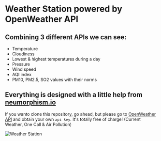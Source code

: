 # Weather Station powered by OpenWeather API

## Combining 3 different APIs we can see:

* Temperature
* Cloudiness
* Lowest & highest temperatures during a day
* Pressure
* Wind speed
* AQI index
* PM10, PM2.5, SO2 values with their norms

## Everything is designed with a little help from [neumorphism.io](https://neumorphism.io/) 

If you wanto clone this repository, go ahead, but please go to [OpenWeather API](https://openweathermap.org/api) and obtain your own `api key`.
It's totally free of charge! (Current Weather, One Call & Air Pollution)

![Weather Station](https://i.imgur.com/u4BdoW8.png)
